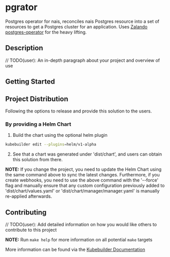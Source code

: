 # pgrator

Postgres operator for nais, reconciles nais Postgres resource into a set of resources to get a Postgres cluster for an application.
Uses [Zalando postgres-operator](https://github.com/zalando/postgres-operator) for the heavy lifting.

## Description
// TODO(user): An in-depth paragraph about your project and overview of use

## Getting Started

## Project Distribution

Following the options to release and provide this solution to the users.

### By providing a Helm Chart

1. Build the chart using the optional helm plugin

```sh
kubebuilder edit --plugins=helm/v1-alpha
```

2. See that a chart was generated under 'dist/chart', and users
can obtain this solution from there.

**NOTE:** If you change the project, you need to update the Helm Chart
using the same command above to sync the latest changes. Furthermore,
if you create webhooks, you need to use the above command with
the '--force' flag and manually ensure that any custom configuration
previously added to 'dist/chart/values.yaml' or 'dist/chart/manager/manager.yaml'
is manually re-applied afterwards.

## Contributing
// TODO(user): Add detailed information on how you would like others to contribute to this project

**NOTE:** Run `make help` for more information on all potential `make` targets

More information can be found via the [Kubebuilder Documentation](https://book.kubebuilder.io/introduction.html)

